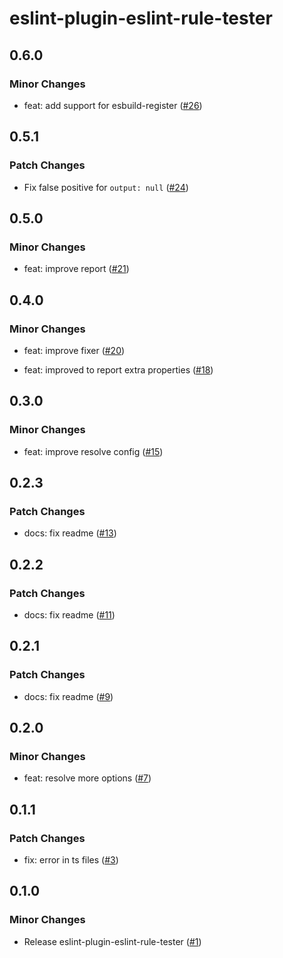 # eslint-plugin-eslint-rule-tester

## 0.6.0

### Minor Changes

- feat: add support for esbuild-register ([#26](https://github.com/ota-meshi/eslint-plugin-eslint-rule-tester/pull/26))

## 0.5.1

### Patch Changes

- Fix false positive for `output: null` ([#24](https://github.com/ota-meshi/eslint-plugin-eslint-rule-tester/pull/24))

## 0.5.0

### Minor Changes

- feat: improve report ([#21](https://github.com/ota-meshi/eslint-plugin-eslint-rule-tester/pull/21))

## 0.4.0

### Minor Changes

- feat: improve fixer ([#20](https://github.com/ota-meshi/eslint-plugin-eslint-rule-tester/pull/20))

- feat: improved to report extra properties ([#18](https://github.com/ota-meshi/eslint-plugin-eslint-rule-tester/pull/18))

## 0.3.0

### Minor Changes

- feat: improve resolve config ([#15](https://github.com/ota-meshi/eslint-plugin-eslint-rule-tester/pull/15))

## 0.2.3

### Patch Changes

- docs: fix readme ([#13](https://github.com/ota-meshi/eslint-plugin-eslint-rule-tester/pull/13))

## 0.2.2

### Patch Changes

- docs: fix readme ([#11](https://github.com/ota-meshi/eslint-plugin-eslint-rule-tester/pull/11))

## 0.2.1

### Patch Changes

- docs: fix readme ([#9](https://github.com/ota-meshi/eslint-plugin-eslint-rule-tester/pull/9))

## 0.2.0

### Minor Changes

- feat: resolve more options ([#7](https://github.com/ota-meshi/eslint-plugin-eslint-rule-tester/pull/7))

## 0.1.1

### Patch Changes

- fix: error in ts files ([#3](https://github.com/ota-meshi/eslint-plugin-eslint-rule-tester/pull/3))

## 0.1.0

### Minor Changes

- Release eslint-plugin-eslint-rule-tester ([#1](https://github.com/ota-meshi/eslint-plugin-eslint-rule-tester/pull/1))
